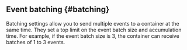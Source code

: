 ## Event batching {#batching}

Batching settings allow you to send multiple events to a container at the same time. They set a top limit on the event batch size and accumulation time. For example, if the event batch size is 3, the container can receive batches of 1 to 3 events.
